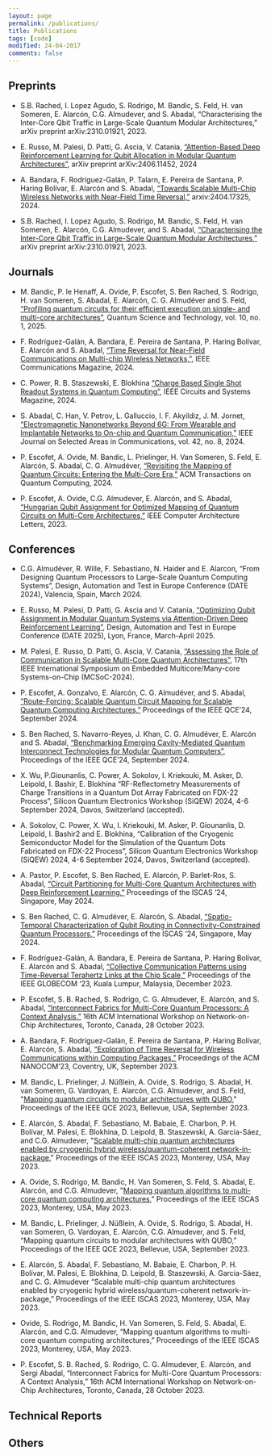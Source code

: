 ```yaml
---
layout: page
permalink: /publications/
title: Publications
tags: [code]
modified: 24-04-2017
comments: false
---
```



## Preprints
+ S.B. Rached, I. Lopez Agudo, S. Rodrigo, M. Bandic, S. Feld, H. van Someren, E. Alarcón, C.G. Almudever, and S. Abadal, “Characterising the Inter-Core Qbit Traffic in Large-Scale Quantum Modular Architectures,” arXiv preprint arXiv:2310.01921, 2023.


+ E. Russo, M. Palesi, D. Patti, G. Ascia, V. Catania, [“Attention-Based Deep Reinforcement Learning for Qubit Allocation in Modular Quantum Architectures”](https://arxiv.org/html/2406.11452v1), arXiv preprint arXiv:2406.11452, 2024

+ A. Bandara, F. Rodríguez-Galán, P. Talarn, E. Pereira de Santana, P. Haring Bolívar, E. Alarcón and S. Abadal, [“Towards Scalable Multi-Chip Wireless Networks with Near-Field Time Reversal,”](https://arxiv.org/pdf/2404.17325) arxiv:2404.17325, 2024.

+ S.B. Rached, I. Lopez Agudo, S. Rodrigo, M. Bandic, S. Feld, H. van Someren, E. Alarcón, C.G. Almudever, and S. Abadal, [“Characterising the Inter-Core Qbit Traffic in Large-Scale Quantum Modular Architectures,”](https://arxiv.org/pdf/2310.01921) arXiv preprint arXiv:2310.01921, 2023.

## Journals

+ M. Bandic, P. le Henaff, A. Ovide, P. Escofet, S. Ben Rached, S. Rodrigo, H. van Someren, S. Abadal, E. Alarcón, C. G. Almudéver and S. Feld, [“Profiling quantum circuits for their efficient execution on single- and multi-core architectures”](https://arxiv.org/abs/2407.12640), Quantum Science and Technology, vol. 10, no. 1, 2025.

+ F. Rodríguez-Galán, A. Bandara, E. Pereira de Santana, P. Haring Bolívar, E. Alarcón and S. Abadal, [“Time Reversal for Near-Field Communications on Multi-chip Wireless Networks,”](https://arxiv.org/pdf/2404.18562), IEEE Communications Magazine, 2024.


+ C. Power, R. B. Staszewski, E. Blokhina [“Charge Based Single Shot Readout Systems in Quantum Computing”](https://ieeexplore.ieee.org/document/10753314), IEEE Circuits and Systems Magazine, 2024.
  
+ S. Abadal, C. Han, V. Petrov, L. Galluccio, I. F. Akyildiz, J. M. Jornet, [“Electromagnetic Nanonetworks Beyond 6G: From Wearable and Implantable Networks to On-chip and Quantum Communication,”](https://arxiv.org/pdf/2405.07812) IEEE Journal on Selected Areas in Communications, vol. 42, no. 8, 2024.
  
+ P. Escofet, A. Ovide, M. Bandic, L. Prielinger, H. Van Someren, S. Feld, E. Alarcón, S. Abadal, C. G. Almudéver, [“Revisiting the Mapping of Quantum Circuits: Entering the Multi-Core Era,”](https://arxiv.org/pdf/2403.17205.pdf) ACM Transactions on Quantum Computing, 2024.
  
+ P. Escofet, A. Ovide, C.G. Almudever, E. Alarcón, and S. Abadal, [“Hungarian Qubit Assignment for Optimized Mapping of Quantum Circuits on Multi-Core Architectures,”](https://www.computer.org/csdl/journal/ca/2023/02/10262036/1QJwn8osSbu) IEEE Computer Architecture Letters, 2023.
  

## Conferences

+ C.G. Almudéver, R. Wille, F. Sebastiano, N. Haider and E. Alarcon, “From Designing Quantum Processors to Large-Scale Quantum Computing Systems”, Design, Automation and Test in Europe Conference (DATE 2024), Valencia, Spain, March 2024.

+ E. Russo, M. Palesi, D. Patti, G. Ascia and V. Catania, [“Optimizing Qubit Assignment in Modular Quantum Systems via Attention-Driven Deep Reinforcement Learning”](https://arxiv.org/pdf/2406.11452), Design, Automation and Test in Europe Conference (DATE 2025), Lyon, France, March-April 2025.

+ M. Palesi, E. Russo, D. Patti, G. Ascia, V. Catania, [“Assessing the Role of Communication in Scalable Multi-Core Quantum Architectures”](https://arxiv.org/pdf/2405.16275), 17th IEEE International Symposium on Embedded Multicore/Many-core Systems-on-Chip (MCSoC-2024).

+ P. Escofet, A. Gonzalvo, E. Alarcón, C. G. Almudéver, and S. Abadal, [“Route-Forcing: Scalable Quantum Circuit Mapping for Scalable Quantum Computing Architectures,”](https://arxiv.org/pdf/2407.17306) Proceedings of the IEEE QCE’24, September 2024.

+ S. Ben Rached, S. Navarro-Reyes, J. Khan, C. G. Almudéver, E. Alarcón and S. Abadal, [“Benchmarking Emerging Cavity-Mediated Quantum Interconnect Technologies for Modular Quantum Computers”](https://arxiv.org/pdf/2407.15651), Proceedings of the IEEE QCE’24, September 2024.

+ X. Wu, P.Giounanlis, C. Power, A. Sokolov, I. Kriekouki, M. Asker,  D. Leipold, I. Bashir, E. Blokhina “RF-Reflectometry Measurements of Charge Transitions in a Quantum Dot Array Fabricated on FDX-22 Process”, Silicon Quantum Electronics Workshop (SiQEW) 2024, 4-6 September 2024, Davos, Switzerland (accepted).
  
+ A. Sokolov, C. Power, X. Wu, I. Kriekouki, M. Asker, P. Giounanlis, D. Leipold, I. Bashir2 and E. Blokhina, “Calibration of the Cryogenic Semiconductor Model for the Simulation of the Quantum Dots Fabricated on FDX-22 Process”, Silicon Quantum Electronics Workshop (SiQEW) 2024, 4-6 September 2024, Davos, Switzerland (accepted).
  
+ A. Pastor, P. Escofet, S. Ben Rached, E. Alarcón, P. Barlet-Ros, S. Abadal, [“Circuit Partitioning for Multi-Core Quantum Architectures with Deep Reinforcement Learning,”](https://arxiv.org/pdf/2401.17976.pdf) Proceedings of the ISCAS ‘24, Singapore, May 2024.

+ S. Ben Rached, C. G. Almudéver, E. Alarcón, S. Abadal, [“Spatio-Temporal Characterization of Qubit Routing in Connectivity-Constrained Quantum Processors,”](https://arxiv.org/pdf/2402.00469.pdf) Proceedings of the ISCAS ‘24, Singapore, May 2024.

+ F. Rodríguez-Galán, A. Bandara, E. Pereira de Santana, P. Haring Bolívar, E. Alarcón and S. Abadal, [“Collective Communication Patterns using Time-Reversal Terahertz Links at the Chip Scale,”](https://arxiv.org/pdf/2309.01428) Proceedings of the IEEE GLOBECOM ‘23, Kuala Lumpur, Malaysia, December 2023.

+ P. Escofet, S. B. Rached, S. Rodrigo, C. G. Almudever, E. Alarcón, and S. Abadal, [“Interconnect Fabrics for Multi-Core Quantum Processors: A Context Analysis,”](https://arxiv.org/pdf/2309.07313.pdf) 16th ACM International Workshop on Network-on-Chip Architectures, Toronto, Canada, 28 October 2023.

+ A. Bandara, F. Rodríguez-Galán, E. Pereira de Santana, P. Haring Bolívar, E. Alarcón, S. Abadal, [“Exploration of Time Reversal for Wireless Communications within Computing Packages,”](https://arxiv.org/pdf/2307.10820) Proceedings of the ACM NANOCOM’23, Coventry, UK, September 2023.
  
+ M. Bandic, L. Prielinger, J. Nüßlein, A. Ovide, S. Rodrigo, S. Abadal, H. van Someren, G. Vardoyan, E. Alarcón, C.G. Almudever, and S. Feld, "[Mapping quantum circuits to modular architectures with QUBO](https://arxiv.org/abs/2305.06687)," Proceedings of the IEEE QCE 2023, Bellevue, USA, September 2023.

+ E. Alarcón, S. Abadal, F. Sebastiano, M. Babaie, E. Charbon, P. H. Bolívar, M. Palesi, E. Blokhina, D. Leipold, B. Staszewski, A. Garcia-Sáez, and C.G. Almudever, "[Scalable multi-chip quantum architectures enabled by cryogenic hybrid wireless/quantum-coherent network-in-package](https://arxiv.org/abs/2303.14008)," Proceedings of the IEEE ISCAS 2023, Monterey, USA, May 2023.

+ A. Ovide, S. Rodrigo, M. Bandic, H. Van Someren, S. Feld, S. Abadal, E. Alarcón, and C.G. Almudever, "[Mapping quantum algorithms to multi-core quantum computing architectures](https://arxiv.org/abs/2303.16125)," Proceedings of the IEEE ISCAS 2023, Monterey, USA, May 2023.
  

+ M. Bandic, L. Prielinger, J. Nüßlein, A. Ovide, S. Rodrigo, S. Abadal, H. van Someren, G. Vardoyan, E. Alarcón, C.G. Almudever, and S. Feld, “Mapping quantum circuits to modular architectures with QUBO,” Proceedings of the IEEE QCE 2023, Bellevue, USA, September 2023.

+ E. Alarcón, S. Abadal, F. Sebastiano, M. Babaie, E. Charbon, P. H. Bolívar, M. Palesi, E. Blokhina, D. Leipold, B. Staszewski, A. Garcia-Sáez, and C. G. Almudever “Scalable multi-chip quantum architectures enabled by cryogenic hybrid wireless/quantum-coherent network-in-package,” Proceedings of the IEEE ISCAS 2023, Monterey, USA, May 2023.

+ Ovide, S. Rodrigo, M. Bandic, H. Van Someren, S. Feld, S. Abadal, E. Alarcón, and C.G. Almudever, “Mapping quantum algorithms to multi-core quantum computing architectures,” Proceedings of the IEEE ISCAS 2023, Monterey, USA, May 2023.

+ P. Escofet, S. B. Rached, S. Rodrigo, C. G. Almudever, E. Alarcón, and Sergi Abadal, “Interconnect Fabrics for Multi-Core Quantum Processors: A Context Analysis,” 16th ACM International Workshop on Network-on-Chip Architectures, Toronto, Canada, 28 October 2023.


## Technical Reports


## Others














